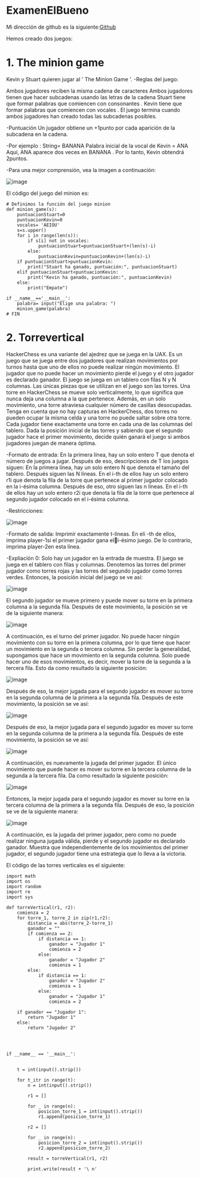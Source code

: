 # ExamenElBueno
Mi dirección de github es la siguiente:[Github](https://github.com/Barroso03/ExamenElBueno.git)

Hemos creado dos juegos:
# 1. The minion game
Kevin y Stuart quieren jugar al ' The Minion Game '.
-Reglas del juego:

Ambos jugadores reciben la misma cadena de caracteres
Ambos jugadores tienen que hacer subcadenas usando las letras de la cadena
Stuart tiene que formar palabras que comiencen con consonantes .
Kevin tiene que formar palabras que comiencen con vocales .
El juego termina cuando ambos jugadores han creado todas las subcadenas posibles.

-Puntuación
Un jugador obtiene un +1punto por cada aparición de la subcadena en la cadena.

-Por ejemplo :
String= BANANA
Palabra inicial de la vocal de Kevin = ANA
Aquí, ANA aparece dos veces en BANANA . Por lo tanto, Kevin obtendrá 2puntos.

-Para una mejor comprensión, vea la imagen a continuación:

![image](https://user-images.githubusercontent.com/91721590/145983220-ed964380-60d2-4081-baad-cc83db2a18c5.png)

El código del juego del minion es:
```
# Definimos la función del juego minion
def minion_game(s):
    puntuacionStuart=0
    puntuacionKevin=0
    vocales= 'AEIOU'
    s=s.upper()
    for i in range(len(s)):
        if s[i] not in vocales:
            puntuacionStuart=puntuacionStuart+(len(s)-i)
        else:
            puntuacionKevin=puntuacionKevin+(len(s)-i)
    if puntuacionStuart>puntuacionKevin:
        print("Stuart ha ganado, puntuación:", puntuacionStuart)
    elif puntuacionStuart<puntuacionKevin:
        print("Kevin ha ganado, puntuación:", puntuacionKevin)
    else:
        print("Empate")

if __name__=='__main__':
    palabra= input("Elige una palabra: ")
    minion_game(palabra)
# FIN
```
# 2. Torrevertical
 HackerChess es una variante del ajedrez que se juega en la UAX. Es un juego que se juega entre 
dos jugadores que realizan movimientos por turnos hasta que uno de ellos no puede realizar 
ningún movimiento. El jugador que no puede hacer un movimiento pierde el juego y el otro 
jugador es declarado ganador. El juego se juega en un tablero con filas N y N columnas.
Las únicas piezas que se utilizan en el juego son las torres. Una torre en HackerChess se mueve 
solo verticalmente, lo que significa que nunca deja una columna a la que pertenece. Además, 
en un solo movimiento, una torre atraviesa cualquier número de casillas desocupadas.
Tenga en cuenta que no hay capturas en HackerChess, dos torres no pueden ocupar la misma 
celda y una torre no puede saltar sobre otra torre. Cada jugador tiene exactamente una torre 
en cada una de las columnas del tablero.
Dada la posición inicial de las torres y sabiendo que el segundo jugador hace el primer 
movimiento, decide quién ganará el juego si ambos jugadores juegan de manera óptima.

-Formato de entrada:
En la primera línea, hay un solo entero T que denota el número de juegos a jugar. Después de 
eso, descripciones de T los juegos siguen:
En la primera línea, hay un solo entero N que denota el tamaño del tablero. Después siguen las 
N líneas.
En el i-th de ellos hay un solo entero r1i que denota la fila de la torre que pertenece al primer 
jugador colocado en la i-ésima columna. Después de eso, otro siguen las n líneas.
En el i-th de ellos hay un solo entero r2i que denota la fila de la torre que pertenece al segundo 
jugador colocado en el i-ésima columna.

-Restricciones:

![image](https://user-images.githubusercontent.com/91721590/145987460-7b0391a6-2b03-409c-9ae8-35f711732460.png)

-Formato de salida:
Imprimir exactamente t-líneas. En eli -th de ellos, imprima player-1si el primer jugador gana eli-ésimo juego. De lo contrario, imprima player-2en esta línea.

-Expliación 0:
Solo hay un jugador en la entrada de muestra. El juego se juega en el tablero con filas 
y columnas. Denotemos las torres del primer jugador como torres rojas y las torres del 
segundo jugador como torres verdes. Entonces, la posición inicial del juego se ve así:

![image](https://user-images.githubusercontent.com/91721590/145987951-b2556f12-2613-4379-b085-869a9c1b9270.png)

El segundo jugador se mueve primero y puede mover su torre en la primera columna a la 
segunda fila. Después de este movimiento, la posición se ve de la siguiente manera:

![image](https://user-images.githubusercontent.com/91721590/145988132-5bdb5777-adf6-42a4-a114-e15e27e1f1a8.png)

A continuación, es el turno del primer jugador. No puede hacer ningún movimiento con su 
torre en la primera columna, por lo que tiene que hacer un movimiento en la segunda o 
tercera columna. Sin perder la generalidad, supongamos que hace un movimiento en la 
segunda columna. Solo puede hacer uno de esos movimientos, es decir, mover la torre de la 
segunda a la tercera fila. Esto da como resultado la siguiente posición:

![image](https://user-images.githubusercontent.com/91721590/145988350-4ed879c4-5bd9-46e8-8650-700577ab25b2.png)

Después de eso, la mejor jugada para el segundo jugador es mover su torre en la segunda 
columna de la primera a la segunda fila. Después de este movimiento, la posición se ve así:

![image](https://user-images.githubusercontent.com/91721590/145988555-58340015-7e38-4996-97c4-e7d56f70f415.png)

Después de eso, la mejor jugada para el segundo jugador es mover su torre en la segunda 
columna de la primera a la segunda fila. Después de este movimiento, la posición se ve así:

![image](https://user-images.githubusercontent.com/91721590/145988697-b6ba7ca1-03cc-49fb-be57-5ce055eab45e.png)

A continuación, es nuevamente la jugada del primer jugador. El único movimiento que puede 
hacer es mover su torre en la tercera columna de la segunda a la tercera fila. Da como 
resultado la siguiente posición:

![image](https://user-images.githubusercontent.com/91721590/145988850-2592db90-a4ab-46d7-8fcf-2e0594389307.png)

Entonces, la mejor jugada para el segundo jugador es mover su torre en la tercera columna de 
la primera a la segunda fila. Después de eso, la posición se ve de la siguiente manera:

![image](https://user-images.githubusercontent.com/91721590/145988964-e09f4e4d-1484-4f56-8fc3-851c12939854.png)

A continuación, es la jugada del primer jugador, pero como no puede realizar ninguna jugada 
válida, pierde y el segundo jugador es declarado ganador.
Muestra que independientemente de los movimientos del primer jugador, el segundo jugador 
tiene una estrategia que lo lleva a la victoria.



El código de las torres verticales es el siguiente:
```
import math
import os
import random
import re
import sys

def torreVertical(r1, r2):
    comienza = 2
    for torre_1, torre_2 in zip(r1,r2):
        distancia = abs(torre_2-torre_1)
        ganador = ""
        if comienza == 2:
            if distancia == 1:
                ganador = "Jugador 1"
                comienza = 2
            else:
                ganador = "Jugador 2"
                comienza = 1
        else:
            if distancia == 1:
                ganador = "Jugador 2"
                comienza = 1
            else:
                ganador = "Jugador 1"
                comienza = 2
    
    if ganador == "Jugador 1":
        return "Jugador 1"
    else:
        return "Jugador 2"




if __name__ == '__main__':
    

    t = int(input().strip())
    
    for t_itr in range(t):
        n = int(input().strip())

        r1 = []

        for _ in range(n):
            posicion_torre_1 = int(input().strip())
            r1.append(posicion_torre_1)

        r2 = []

        for _ in range(n):
            posicion_torre_2 = int(input().strip())
            r2.append(posicion_torre_2)

        result = torreVertical(r1, r2)

        print.write(result + '\ n'
```

